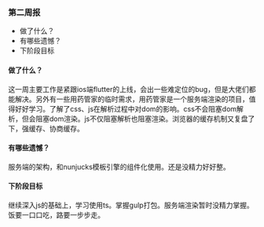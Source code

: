 ### 第二周报

- 做了什么？
- 有哪些遗憾？
- 下阶段目标

#### 做了什么？

这一周主要工作是紧跟ios端flutter的上线，会出一些难定位的bug，但是大佬们都能解决。另外有一些用药管家的临时需求，用药管家是一个服务端渲染的项目，值得好好学习。了解了css、js在解析过程中对dom的影响。css不会阻塞dom解析，但会阻塞dom渲染。js不仅阻塞解析也阻塞渲染。浏览器的缓存机制又复盘了下，强缓存、协商缓存。

#### 有哪些遗憾？

服务端的架构，和nunjucks模板引擎的组件化使用。还是没精力好好整。

#### 下阶段目标

继续深入js的基础上，学习使用ts。掌握gulp打包。服务端渲染暂时没精力掌握。饭要一口口吃，路要一步步走。